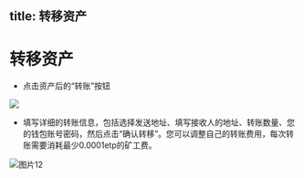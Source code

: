 title: 转移资产
---

# 转移资产
- 点击资产后的“转账”按钮

![](https://i.imgur.com/XELU77b.png)

- 填写详细的转账信息，包括选择发送地址、填写接收人的地址、转账数量、您的钱包账号密码，然后点击“确认转移”。您可以调整自己的转账费用，每次转账需要消耗最少0.0001etp的矿工费。

![图片12](https://i.imgur.com/lQhQqxn.png)

